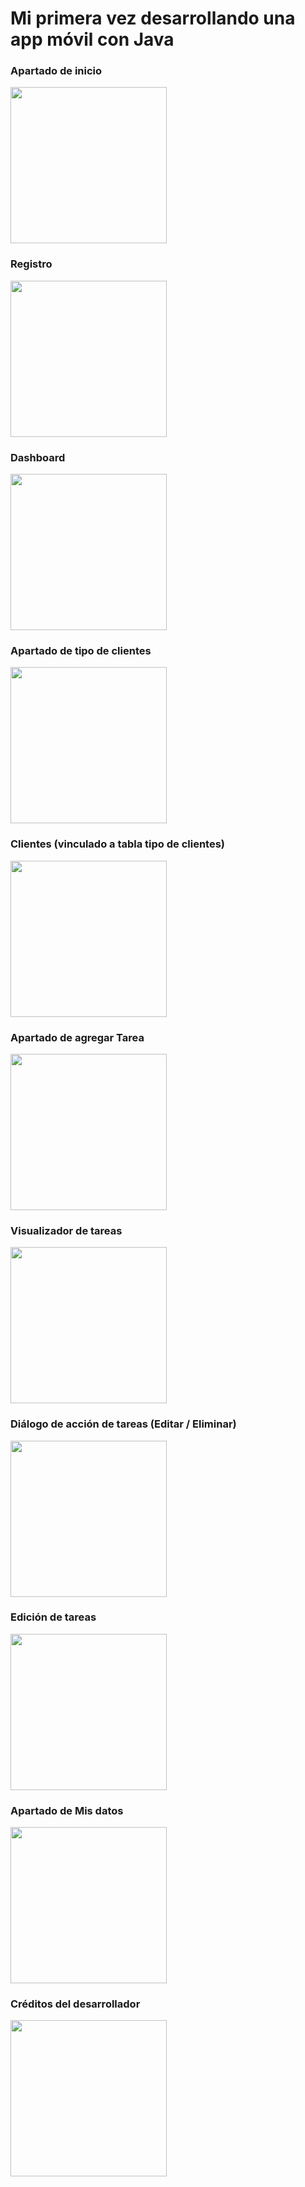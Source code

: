# Mi primera vez desarrollando una app móvil con Java

### Apartado de inicio
<img src="https://github.com/user-attachments/assets/785da2aa-b2de-4741-9256-9d0504812d51" width="250"/>

### Registro
<img src="https://github.com/user-attachments/assets/eb3d8710-2891-400a-b613-a1dc018631df" width="250"/>

### Dashboard
<img src="https://github.com/user-attachments/assets/6ff1e116-d1e0-47f2-af66-37b007a043d1" width="250"/>

### Apartado de tipo de clientes
<img src="https://github.com/user-attachments/assets/02dfbacc-7432-42f8-95e9-fcefdf01f67c" width="250"/>

### Clientes (vinculado a tabla tipo de clientes)
<img src="https://github.com/user-attachments/assets/2f6715f3-b93d-42cb-8c3a-e3b4195151de" width="250"/>

### Apartado de agregar Tarea
<img src="https://github.com/user-attachments/assets/a41e366d-fae3-43fa-9453-df529cd32a05" width="250"/>

### Visualizador de tareas
<img src="https://github.com/user-attachments/assets/38d2203d-2b95-44d0-81ab-fd94ae659d83" width="250"/>

### Diálogo de acción de tareas (Editar / Eliminar)
<img src="https://github.com/user-attachments/assets/887bcdbc-9812-4c66-8695-816a8e27af00" width="250"/>

### Edición de tareas
<img src="https://github.com/user-attachments/assets/80737676-50d7-40bc-be6c-50e517e2a3c7" width="250"/>

### Apartado de Mis datos
<img src="https://github.com/user-attachments/assets/e5eeb114-143f-4f06-83a1-6416d8f68b54" width="250"/>

### Créditos del desarrollador
<img src="https://github.com/user-attachments/assets/d950be66-6ce4-4c21-ae9b-1879595d7f0a" width="250"/>

